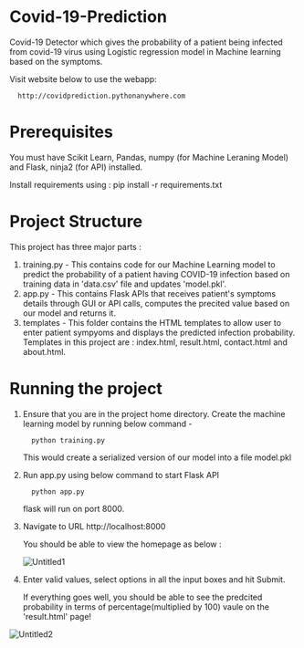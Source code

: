 # Covid-19-Prediction
Covid-19 Detector which gives the probability of a patient being infected from covid-19 virus using Logistic regression model in Machine learning based on the symptoms.

Visit website below to use the webapp:

      http://covidprediction.pythonanywhere.com

# Prerequisites

You must have Scikit Learn, Pandas, numpy (for Machine Leraning Model) and Flask, ninja2 (for API) installed.

Install requirements using : pip install -r requirements.txt

# Project Structure

This project has three major parts :

   1. training.py - This contains code for our Machine Learning model to predict the probability of a patient having COVID-19 infection based on training data in 'data.csv' file and updates 'model.pkl'.
   2. app.py - This contains Flask APIs that receives patient's symptoms details through GUI or API calls, computes the precited value based on our model and returns it.
   3. templates - This folder contains the HTML templates to allow user to enter patient sympyoms and displays the predicted infection probability. Templates in this project are : index.html, result.html, contact.html and about.html.
   
   
# Running the project

   1. Ensure that you are in the project home directory. Create the machine learning model by running below command -

            python training.py

      This would create a serialized version of our model into a file model.pkl

   2. Run app.py using below command to start Flask API

            python app.py

      flask will run on port 8000.

   3. Navigate to URL http://localhost:8000

      You should be able to view the homepage as below :
      
      ![Untitled1](https://user-images.githubusercontent.com/41967963/79075879-0cc04800-7d13-11ea-8949-87c23084b3a5.png)
      
   4. Enter valid values, select options in all the input boxes and hit Submit.

      If everything goes well, you should be able to see the predcited probability in terms of percentage(multiplied by 100) vaule on the 'result.html' page! 

![Untitled2](https://user-images.githubusercontent.com/41967963/79075943-9ec85080-7d13-11ea-9c3a-716018f3d1b6.png)
